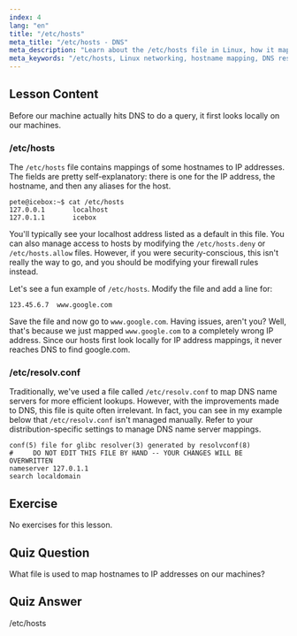 ```yaml
---
index: 4
lang: "en"
title: "/etc/hosts"
meta_title: "/etc/hosts - DNS"
meta_description: "Learn about the /etc/hosts file in Linux, how it maps hostnames to IP addresses, and its role in DNS resolution. Understand basic network configuration."
meta_keywords: "/etc/hosts, Linux networking, hostname mapping, DNS resolution, Linux tutorial, beginner guide"
---
```


## Lesson Content

Before our machine actually hits DNS to do a query, it first looks locally on our machines.

### /etc/hosts

The `/etc/hosts` file contains mappings of some hostnames to IP addresses. The fields are pretty self-explanatory: there is one for the IP address, the hostname, and then any aliases for the host.

```plaintext
pete@icebox:~$ cat /etc/hosts
127.0.0.1       localhost
127.0.1.1       icebox
```

You'll typically see your localhost address listed as a default in this file. You can also manage access to hosts by modifying the `/etc/hosts.deny` or `/etc/hosts.allow` files. However, if you were security-conscious, this isn't really the way to go, and you should be modifying your firewall rules instead.

Let's see a fun example of `/etc/hosts`. Modify the file and add a line for:

```plaintext
123.45.6.7  www.google.com
```

Save the file and now go to `www.google.com`. Having issues, aren't you? Well, that's because we just mapped `www.google.com` to a completely wrong IP address. Since our hosts first look locally for IP address mappings, it never reaches DNS to find google.com.

### /etc/resolv.conf

Traditionally, we've used a file called `/etc/resolv.conf` to map DNS name servers for more efficient lookups. However, with the improvements made to DNS, this file is quite often irrelevant. In fact, you can see in my example below that `/etc/resolv.conf` isn't managed manually. Refer to your distribution-specific settings to manage DNS name server mappings.

```plaintext
conf(5) file for glibc resolver(3) generated by resolvconf(8)
#     DO NOT EDIT THIS FILE BY HAND -- YOUR CHANGES WILL BE OVERWRITTEN
nameserver 127.0.1.1
search localdomain
```

## Exercise

No exercises for this lesson.

## Quiz Question

What file is used to map hostnames to IP addresses on our machines?

## Quiz Answer

/etc/hosts
